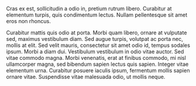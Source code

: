 Cras ex est, sollicitudin a odio in, pretium rutrum libero. Curabitur at elementum turpis, quis condimentum lectus. Nullam pellentesque sit amet eros non rhoncus. 

Curabitur mattis quis odio at porta. Morbi quam libero, ornare at vulputate sed, maximus vestibulum diam. Sed augue turpis, volutpat ac porta nec, mollis at elit. Sed velit mauris, consectetur sit amet odio id, tempus sodales ipsum. Morbi a diam dui. Vestibulum vestibulum in odio vitae auctor. Sed vitae commodo magna. Morbi venenatis, erat at finibus commodo, mi nisl ullamcorper magna, sed bibendum sapien lectus quis sapien. Integer vitae elementum urna. Curabitur posuere iaculis ipsum, fermentum mollis sapien ornare vitae. Suspendisse vitae malesuada odio, ut mollis neque. 